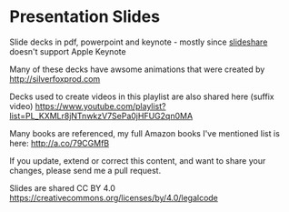 Presentation Slides
===================

Slide decks in pdf, powerpoint and keynote - mostly since [slideshare](http://www.slideshare.net/adriancockcroft) doesn't support Apple Keynote

Many of these decks have awsome animations that were created by http://silverfoxprod.com

Decks used to create videos in this playlist are also shared here (suffix video)
https://www.youtube.com/playlist?list=PL_KXMLr8jNTnwkzV7SePa0jHFUG2qn0MA

Many books are referenced, my full Amazon books I've mentioned list is here: http://a.co/79CGMfB

If you update, extend or correct this content, and want to share your changes, please send me a pull request.

Slides are shared CC BY 4.0 https://creativecommons.org/licenses/by/4.0/legalcode
